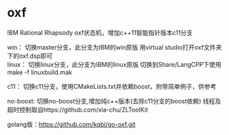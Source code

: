 # oxf
IBM Rational Rhapsody oxf状态机，增加c++11智能指针版本c11分支

win：
  切换master分支，此分支为IBM的win原版
  用virtual studio打开oxf文件夹下的oxf.dsp即可  
linux：
 切换linux分支，此分支为IBM的linux原版
 切换到Share/LangCPP下使用 make -f linuxbuild.mak
 
c11：
  切换c11分支，使用CMakeLists.txt并依赖boost，附带简单例子，供参考

no-boost:
  切换no-boost分支,增加纯c++版本(去除c11分支的boost依赖) 线程及超时控制取自https://github.com/xia-chu/ZLToolKit
  
golang版：https://github.com/kqbi/go-oxf.git
